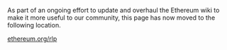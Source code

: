 As part of an ongoing effort to update and overhaul the Ethereum wiki to make it more useful to our community, this page has now moved to the following location.

[ethereum.org/rlp](https://ethereum.org/en/developers/docs/data-structures-and-encoding/rlp/)